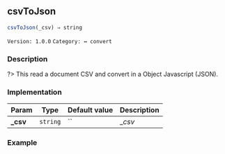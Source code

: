 ## csvToJson 
  ```javascript
 csvToJson(_csv) ⇒ string 
``` 

 ` Version: 1.0.0 ` 
` Category: ↔ convert ` 

### Description 

?> This read a document CSV and convert in a Object Javascript (JSON). 

### Implementation 

| Param | Type | Default value | Description | 
| --- | --- | --- | --- | 
| **_csv** | `string` | `` | __csv_ | 

### Example 

 ```javascript 
  
 ```  

